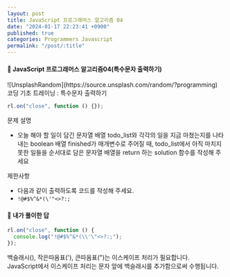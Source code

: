 ```yaml
---
layout: post
title: JavaScript 프로그래머스 알고리즘 04
date: "2024-01-17 22:23:41 +0900"
published: true
categories: Programmers Javascript
permalink: "/post/:title"
---
```


<h4>🤭 JavaScript 프로그래머스 알고리즘04(특수문자 출력하기)</h4>
![UnsplashRandom](https://source.unsplash.com/random/?programming)

<br>
코딩 기초 트레이닝 : 특수문자 출력하기

```javascript
rl.on("close", function () {});
```

문제 설명

- 오늘 해야 할 일이 담긴 문자열 배열 todo_list와 각각의 일을 지금 마쳤는지를 나타내는 boolean 배열 finished가 매개변수로 주어질 때, todo_list에서 아직 마치지 못한 일들을 순서대로 담은 문자열 배열을 return 하는 solution 함수를 작성해 주세요

제한사항

- 다음과 같이 출력하도록 코드를 작성해 주세요.
- `!@#$%^&*(\'"<>?:;`

<h4>🤭 내가 풀이한 답</h4>

```javascript
rl.on("close", function () {
  console.log("!@#$%^&*(\\'\"<>?:;");
});
```

백슬래시(\), 작은따옴표('), 큰따옴표(")는 이스케이프 처리가 필요합니다.<br>
JavaScript에서 이스케이프 처리는 문자 앞에 백슬래시를 추가함으로써 수행됩니다.
